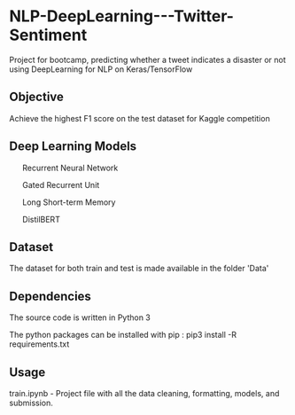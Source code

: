 # NLP-DeepLearning---Twitter-Sentiment
Project for bootcamp, predicting whether a tweet indicates a disaster or not using DeepLearning for NLP on Keras/TensorFlow

## Objective 
Achieve the highest F1 score on the test dataset for Kaggle competition

## Deep Learning Models

<ul> Recurrent Neural Network </ul>
<ul> Gated Recurrent Unit </ul>
<ul> Long Short-term Memory </ul>
<ul> DistilBERT </ul>

## Dataset

The dataset for both train and test is made available in the folder 'Data' 

## Dependencies

The source code is written in Python 3

The python packages can be installed with pip : pip3 install -R requirements.txt

## Usage

train.ipynb - Project file with all the data cleaning, formatting, models, and submission. 

